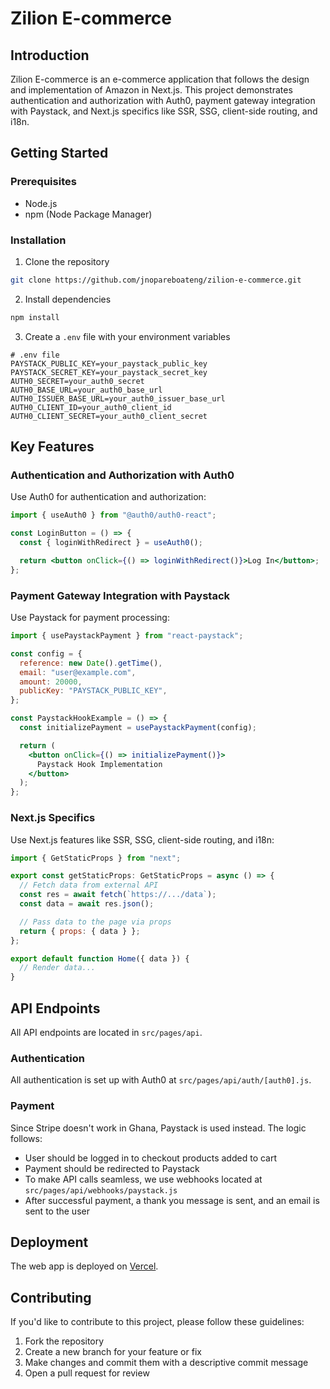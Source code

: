 # Zilion E-commerce

## Introduction

Zilion E-commerce is an e-commerce application that follows the design and implementation of Amazon in Next.js. This project demonstrates authentication and authorization with Auth0, payment gateway integration with Paystack, and Next.js specifics like SSR, SSG, client-side routing, and i18n.

## Getting Started

### Prerequisites

- Node.js
- npm (Node Package Manager)

### Installation

1. Clone the repository

```bash
git clone https://github.com/jnopareboateng/zilion-e-commerce.git
```

2. Install dependencies

```bash
npm install
```

3. Create a `.env` file with your environment variables

```
# .env file
PAYSTACK_PUBLIC_KEY=your_paystack_public_key
PAYSTACK_SECRET_KEY=your_paystack_secret_key
AUTH0_SECRET=your_auth0_secret
AUTH0_BASE_URL=your_auth0_base_url
AUTH0_ISSUER_BASE_URL=your_auth0_issuer_base_url
AUTH0_CLIENT_ID=your_auth0_client_id
AUTH0_CLIENT_SECRET=your_auth0_client_secret
```

## Key Features

### Authentication and Authorization with Auth0

Use Auth0 for authentication and authorization:

```jsx
import { useAuth0 } from "@auth0/auth0-react";

const LoginButton = () => {
  const { loginWithRedirect } = useAuth0();

  return <button onClick={() => loginWithRedirect()}>Log In</button>;
};
```

### Payment Gateway Integration with Paystack

Use Paystack for payment processing:

```jsx
import { usePaystackPayment } from "react-paystack";

const config = {
  reference: new Date().getTime(),
  email: "user@example.com",
  amount: 20000,
  publicKey: "PAYSTACK_PUBLIC_KEY",
};

const PaystackHookExample = () => {
  const initializePayment = usePaystackPayment(config);

  return (
    <button onClick={() => initializePayment()}>
      Paystack Hook Implementation
    </button>
  );
};
```

### Next.js Specifics

Use Next.js features like SSR, SSG, client-side routing, and i18n:

```jsx
import { GetStaticProps } from "next";

export const getStaticProps: GetStaticProps = async () => {
  // Fetch data from external API
  const res = await fetch(`https://.../data`);
  const data = await res.json();

  // Pass data to the page via props
  return { props: { data } };
};

export default function Home({ data }) {
  // Render data...
}
```

## API Endpoints

All API endpoints are located in `src/pages/api`.

### Authentication

All authentication is set up with Auth0 at `src/pages/api/auth/[auth0].js`.

### Payment

Since Stripe doesn't work in Ghana, Paystack is used instead. The logic follows:

- User should be logged in to checkout products added to cart
- Payment should be redirected to Paystack
- To make API calls seamless, we use webhooks located at `src/pages/api/webhooks/paystack.js`
- After successful payment, a thank you message is sent, and an email is sent to the user

## Deployment

The web app is deployed on [Vercel](zilion.vercel.app).

## Contributing

If you'd like to contribute to this project, please follow these guidelines:

1. Fork the repository
2. Create a new branch for your feature or fix
3. Make changes and commit them with a descriptive commit message
4. Open a pull request for review
